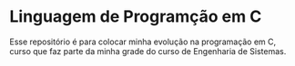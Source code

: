 # Linguagem de Programção em C
Esse repositório é para colocar minha evolução na programação em C, curso que faz parte da minha grade do curso de Engenharia de Sistemas.
